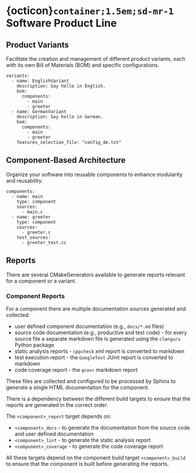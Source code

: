 # {octicon}`container;1.5em;sd-mr-1` Software Product Line

## Product Variants

Facilitate the creation and management of different product variants, each with its own Bill of Materials (BOM) and specific configurations.

```{code-block} yaml
variants:
  - name: EnglishVariant
    description: Say hello in English.
    bom:
      components:
        - main
        - greeter
  - name: GermanVariant
    description: Say hello in German.
    bom:
      components:
        - main
        - greeter
    features_selection_file: "config_de.txt"
```

## Component-Based Architecture

Organize your software into reusable components to enhance modularity and reusability.

```{code-block} yaml
components:
  - name: main
    type: component
    sources:
      - main.c
  - name: greeter
    type: component
    sources:
      - greeter.c
    test_sources:
      - greeter_test.cc
```

## Reports

There are several CMakeGenerators available to generate reports relevant for a component or a variant.

### Component Reports

For a component there are multiple documentation sources generated and collected:

* user defined component documentation (e.g., `docs/*.md` files)
* source code documentation (e.g., productive and test code) - for every source file a separate markdown file is generated using the `clanguru` Python package
* static analysis reports - `cppcheck` xml report is converted to markdown
* test execution report - the `GoogleTest` JUnit report is converted to markdown
* code coverage report - the `gcovr` markdown report

These files are collected and configured to be processed by Sphinx to generate a single HTML documentation for the component.

There is a dependency between the different build targets to ensure that the reports are generated in the correct order.

The `<component>_report` target depends on:

* `<component>_docs` - to generate the documentation from the source code and user defined documentation
* `<component>_lint` - to generate the static analysis report
* `<component>_coverage` - to generate the code coverage report

All these targets depend on the component build target `<component>_build` to ensure that the component is built before generating the reports.

